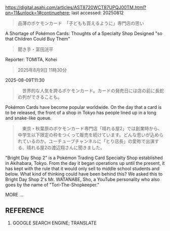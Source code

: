 https://digital.asahi.com/articles/AST8720WCT87UPQJ00TM.html?pn=11&unlock=1#continuehere; last accessed: 20250812

> 品薄のポケモンカード　「子どもも買えるように」専門店の思い

A Shortage of Pokémon Cards: Thoughts of a Specialty Shop Designed "so that Children Could Buy Them"

> 聞き手・富田洸平

Reporter: TOMITA, Kohei 

> 2025年8月9日 11時30分

2025-08-09T11:30

>　世界的な人気を誇るポケモンカード。カードの発売日には店の前に長蛇の列ができることも。

Pokémon Cards have become popular worldwide. On the day that a card is to be released, the front of a shop in Tokyo has people lined up in a long and snake-like queue.

>　東京・秋葉原のポケモンカード専門店「晴れる屋2」では創業時から、中学生以下限定の枠をつくって販売を続けています。どんな思いが込められているのか。ユーチューブチャンネルに「とり店長」の愛称で出演する、晴れる屋2の渡辺翔さんに聞きました。

"Bright Day Shop 2" is a Pokémon Trading Card Specialty Shop established in Akihabara, Tokyo. From the day it began operations up until the present, it has kept with the rule that it would only sell to middle school students and below. What kind of thinking could have been behind this? We asked this to Bright Day Shop 2's Mr. WATANABE, Sho, a YouTube personality who also goes by the name of "Tori-The-Shopkeeper."

MORE ...


## REFERENCE

1) GOOGLE SEARCH ENGINE; TRANSLATE
